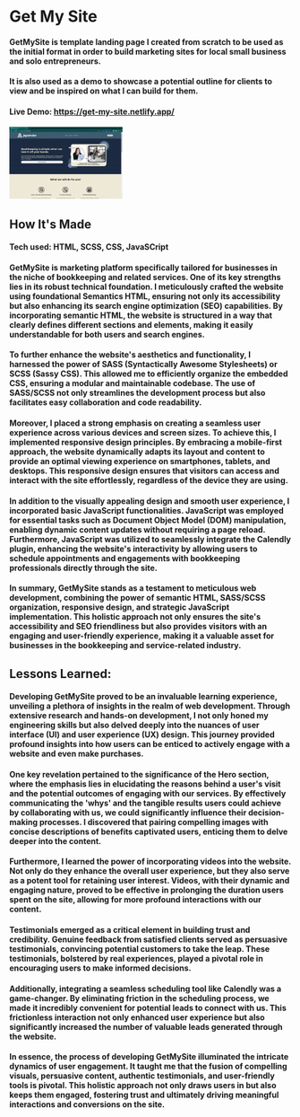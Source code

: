 # Get My Site
#### GetMySite is template landing page I created from scratch to be used as the initial format in order to build marketing sites for local small business and solo entrepreneurs.
#### It is also used as a demo to showcase a potential outline for clients to view and be inspired on what I can build for them. 
#### Live Demo: https://get-my-site.netlify.app/

<img src="./media/GetMySite.webp" width="40%" alt="Scrolling down GetMySite app"/>

## How It's Made
#### Tech used: HTML, SCSS, CSS, JavaSCript 
#### GetMySite is marketing platform specifically tailored for businesses in the niche of bookkeeping and related services. One of its key strengths lies in its robust technical foundation. I meticulously crafted the website using foundational Semantics HTML, ensuring not only its accessibility but also enhancing its search engine optimization (SEO) capabilities. By incorporating semantic HTML, the website is structured in a way that clearly defines different sections and elements, making it easily understandable for both users and search engines.
#### To further enhance the website's aesthetics and functionality, I harnessed the power of SASS (Syntactically Awesome Stylesheets) or SCSS (Sassy CSS). This allowed me to efficiently organize the embedded CSS, ensuring a modular and maintainable codebase. The use of SASS/SCSS not only streamlines the development process but also facilitates easy collaboration and code readability.

#### Moreover, I placed a strong emphasis on creating a seamless user experience across various devices and screen sizes. To achieve this, I implemented responsive design principles. By embracing a mobile-first approach, the website dynamically adapts its layout and content to provide an optimal viewing experience on smartphones, tablets, and desktops. This responsive design ensures that visitors can access and interact with the site effortlessly, regardless of the device they are using.

#### In addition to the visually appealing design and smooth user experience, I incorporated basic JavaScript functionalities. JavaScript was employed for essential tasks such as Document Object Model (DOM) manipulation, enabling dynamic content updates without requiring a page reload. Furthermore, JavaScript was utilized to seamlessly integrate the Calendly plugin, enhancing the website's interactivity by allowing users to schedule appointments and engagements with bookkeeping professionals directly through the site.

#### In summary, GetMySite stands as a testament to meticulous web development, combining the power of semantic HTML, SASS/SCSS organization, responsive design, and strategic JavaScript implementation. This holistic approach not only ensures the site's accessibility and SEO friendliness but also provides visitors with an engaging and user-friendly experience, making it a valuable asset for businesses in the bookkeeping and service-related industry.

## Lessons Learned: 
#### Developing GetMySite proved to be an invaluable learning experience, unveiling a plethora of insights in the realm of web development. Through extensive research and hands-on development, I not only honed my engineering skills but also delved deeply into the nuances of user interface (UI) and user experience (UX) design. This journey provided profound insights into how users can be enticed to actively engage with a website and even make purchases.

#### One key revelation pertained to the significance of the Hero section, where the emphasis lies in elucidating the reasons behind a user's visit and the potential outcomes of engaging with our services. By effectively communicating the 'whys' and the tangible results users could achieve by collaborating with us, we could significantly influence their decision-making processes. I discovered that pairing compelling images with concise descriptions of benefits captivated users, enticing them to delve deeper into the content.

#### Furthermore, I learned the power of incorporating videos into the website. Not only do they enhance the overall user experience, but they also serve as a potent tool for retaining user interest. Videos, with their dynamic and engaging nature, proved to be effective in prolonging the duration users spent on the site, allowing for more profound interactions with our content.

#### Testimonials emerged as a critical element in building trust and credibility. Genuine feedback from satisfied clients served as persuasive testimonials, convincing potential customers to take the leap. These testimonials, bolstered by real experiences, played a pivotal role in encouraging users to make informed decisions.

#### Additionally, integrating a seamless scheduling tool like Calendly was a game-changer. By eliminating friction in the scheduling process, we made it incredibly convenient for potential leads to connect with us. This frictionless interaction not only enhanced user experience but also significantly increased the number of valuable leads generated through the website.

#### In essence, the process of developing GetMySite illuminated the intricate dynamics of user engagement. It taught me that the fusion of compelling visuals, persuasive content, authentic testimonials, and user-friendly tools is pivotal. This holistic approach not only draws users in but also keeps them engaged, fostering trust and ultimately driving meaningful interactions and conversions on the site.







